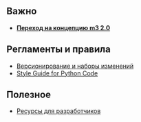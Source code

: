 <!-- 
.. title: Wiki
.. slug: index
.. date: 2014/03/14 14:33:16
.. tags: 
.. link: 
.. description: 
.. type: text
-->

Важно
-----

- **[Переход на концепцию m3 2.0](/posts/move-to-m3-20.html)**

Регламенты и правила
--------------------

- [Версионирование и наборы изменений](/stories/versioning.html)
- [Style Guide for Python Code](/stories/style-guide-python.html)

Полезное
--------

- [Ресурсы для разработчиков](/stories/resources-for-developers.html)


